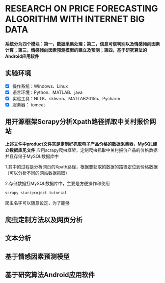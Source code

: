 # RESEARCH ON PRICE FORECASTING ALGORITHM WITH INTERNET BIG DATA 
**系统分为四个模块：第一，数据采集处理；第二，信息可信判别以及情感倾向因素计算；第三，情感倾向因素预测模型的建立及预测；第四，基于研究算法的Android应用软件**
## 实验环境

- [x] 操作系统：Windows、Linux
- [x] 语言环境：Python、MATLAB、java
- [x] 实验工具：NLTK、sklearn、MATLAB2015b、Pycharm
- [x] 服务器：  tomcat

## 用开源框架Scrapy分析Xpath路径抓取中关村报价网站
**上述文件中product文件夹是定制好抓取电子产品价格的数据采集器，MySQL建立数据库见文件**
应用scrapy爬虫框架，定制爬虫抓取中关村报价产品的价格数据并且存储于MySQL数据库中

1.其中的过程是分析网页的Xpath路径，根据要获取的数据的路径定位到价格数据（可以分析不同的网站数据抓取）

2.存储数据打MySQL数据库中，主要是方便操作和使用
```bash
scrapy startproject tutorial
```
爬虫名字可以随意设定，为了能够
## 爬虫定制方法以及网页分析



## 文本分析

## 基于情感因素预测模型

## 基于研究算法Android应用软件

